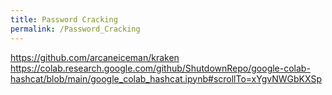```yaml
---
title: Password Cracking
permalink: /Password_Cracking
---
```



https://github.com/arcaneiceman/kraken
https://colab.research.google.com/github/ShutdownRepo/google-colab-hashcat/blob/main/google_colab_hashcat.ipynb#scrollTo=xYgvNWGbKXSp

